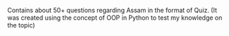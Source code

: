Contains about 50+ questions regarding Assam in the format of Quiz. 
(It was created using the concept of OOP in Python to test my knowledge on the topic)
